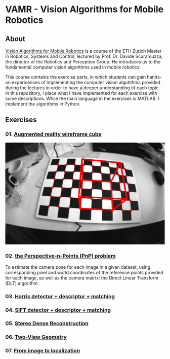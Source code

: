 # VAMR - Vision Algorithms for Mobile Robotics

## About
[Vision Algorithms for Mobile Robotics](http://rpg.ifi.uzh.ch/teaching.html) is a course of the ETH Zurich Master in Robotics, Systems and Control, lectured by Prof. Dr. Davide Scaramuzza, the director of the Robotics and Perception Group. He introduces us to the fundamental computer vision algorithms used in mobile robotics:

This course contains the exercise parts, in which students can gain hands-on expericences of implementing the computer vision algotithms provided during the lectures in order to have a deeper understanding of each topic. In this repository, I place what I have implemented for each exercise with some descriptions. While the main language in the exercises is MATLAB, I implement the algorithms in Python.

## Exercises
### 01. [Augmented reality wireframe cube](https://github.com/teruyuki-yamasaki/VA4MR/tree/main/exercise01)

<img src="https://github.com/teruyuki-yamasaki/VAMR/blob/main/exercise01/results/cube_dots_distorted.png"/>

### 02. [the Perspective-n-Points (PnP) problem](https://github.com/teruyuki-yamasaki/VA4MR/tree/main/exercise02)
To estimate the camera pose for each image in a given dataset, using corresponding pixel and world coordinates of the reference points provided for each image, as well as the camera matrix: the Direct Linear Transform (DLT) algorithm

### 03. [Harris detector + descriptor + matching](https://github.com/teruyuki-yamasaki/VA4MR/tree/main/exercise03)

### 04. [SIFT detector + descriptor + matching](https://github.com/teruyuki-yamasaki/VAMR/tree/main/exercise04)

### 05. [Stereo Dense Reconstruction](https://github.com/teruyuki-yamasaki/VAMR/tree/main/exercise05)

### 06. [Two-View Geometry](https://github.com/teruyuki-yamasaki/VAMR/tree/main/exercise06)

### 07. [From image to localization](https://github.com/teruyuki-yamasaki/VAMR/tree/main/exercise07)

